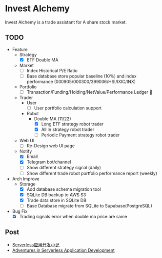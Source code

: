 # Invest Alchemy

Invest Alchemy is a trade assistant for A share stock market.

## TODO

- Feature
  - Strategy
    - [x] ETF Double MA
  - Market
    - [ ] Index Historical P/E Ratio
    - [ ] Base database store popular baseline (10%) and index performance (000905/000300/399006/HSI/IXIC/INX)
  - Portfolio
    - [ ] Transaction/Funding/Holding/NetValue/Performance Ledger 🚩
  - Trader
    - User
      - [ ] User portfolio calculation support
    - Robot
      - Double MA (11/22)
        - [x] Long ETF strategy robot trader
        - [x] All In strategy robot trader
        - [ ] Periodic Payment strategy robot trader
  - Web UI
    - [ ] Re-Design web UI page
  - Notify
    - [x] Email
    - [x] Telegram bot/channel
    - [ ] Show different strategy signal (daily)
    - [ ] Show different trade robot portfolio performance report (weekly)

- Arch Improve
  - Storage
    - [x] Add database schema migration tool
    - [x] SQLite DB backup to AWS S3
    - [x] Trade data store in SQLite DB
    - [ ] Base Database migrate from SQLite to Supabase(PostgreSQL)

- Bug Fix
  - [x] Trading signals error when double ma price are same

## Post

- [Serverless应用开发小记](https://www.bmpi.dev/dev/guide-to-serverless/)
- [Adventures in Serverless Application Development](https://www.bmpi.dev/en/dev/guide-to-serverless/)
